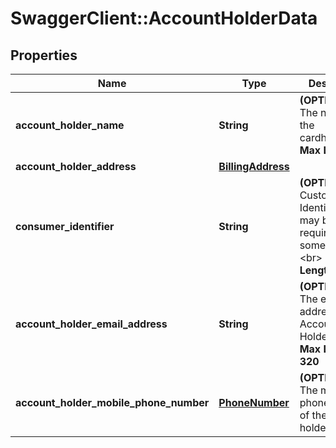 # SwaggerClient::AccountHolderData

## Properties
Name | Type | Description | Notes
------------ | ------------- | ------------- | -------------
**account_holder_name** | **String** | __(OPTIONAL)__ The name of the cardholder&lt;br&gt; __Max Length:27__  | [optional] 
**account_holder_address** | [**BillingAddress**](BillingAddress.md) |  | [optional] 
**consumer_identifier** | **String** | __(OPTIONAL)__ Customer Identifier that may be required in some regions.&lt;br&gt; __Max Length:88__  | [optional] 
**account_holder_email_address** | **String** | __(OPTIONAL)__ The e-mail address of the Account Holder&lt;br&gt; __Max Length: 320__  | [optional] 
**account_holder_mobile_phone_number** | [**PhoneNumber**](PhoneNumber.md) | __(OPTIONAL)__ The mobile phone number of the account holder.  | [optional] 


